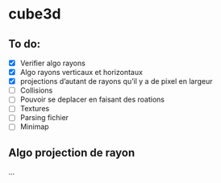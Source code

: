 # cube3d

## To do:

- [x]  Verifier algo rayons
- [x]  Algo rayons verticaux et horizontaux
- [x]  projections d’autant de rayons qu’il y a de pixel en largeur
- [ ]  Collisions
- [ ]  Pouvoir se deplacer en faisant des roations
- [ ]  Textures
- [ ]  Parsing fichier
- [ ]  Minimap

## Algo projection de rayon

…
